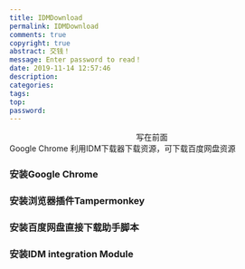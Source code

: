 ```yaml
---
title: IDMDownload
permalink: IDMDownload
comments: true
copyright: true
abstract: 交钱！
message: Enter password to read！
date: 2019-11-14 12:57:46
description:
categories:
tags:
top:
password:
---
```

<center>写在前面</center>
Google Chrome 利用IDM下载器下载资源，可下载百度网盘资源
<!--more-->

### 安装Google Chrome
### 安装浏览器插件Tampermonkey
### 安装百度网盘直接下载助手脚本
### 安装IDM integration Module
